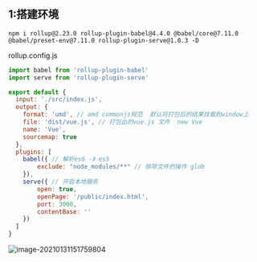 ## 1:搭建环境

```
npm i rollup@2.23.0 rollup-plugin-babel@4.4.0 @babel/core@7.11.0 @babel/preset-env@7.11.0 rollup-plugin-serve@1.0.3 -D
```

rollup.config.js

```js
import babel from 'rollup-plugin-babel'
import serve from 'rollup-plugin-serve'

export default {
  input: './src/index.js',
  output: {
    format: 'umd', // amd commonjs规范  默认将打包后的结果挂载到window上
    file: 'dist/vue.js', // 打包出的vue.js 文件  new Vue
    name: 'Vue',
    sourcemap: true
  },
  plugins: [
    babel({ // 解析es6 -》 es5
        exclude: "node_modules/**" // 排除文件的操作 glob  
    }),
    serve({ // 开启本地服务
        open: true,
        openPage: '/public/index.html',
        port: 3000,
        contentBase: ''
    })
  ]
}
```

![image-20210131151759804](C:\Users\lgm\AppData\Roaming\Typora\typora-user-images\image-20210131151759804.png)

